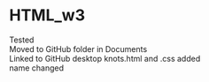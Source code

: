 # HTML_w3
Tested  
Moved to GitHub folder in Documents  
Linked to GitHub desktop
knots.html and .css added  
name changed
